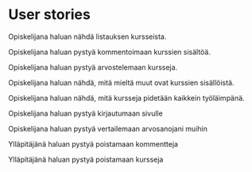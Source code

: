 # User stories

Opiskelijana haluan nähdä listauksen kursseista. 

Opiskelijana haluan pystyä kommentoimaan kurssien sisältöä.

Opiskelijana haluan pystyä arvostelemaan kursseja.

Opiskelijana haluan nähdä, mitä mieltä muut ovat kurssien sisällöistä.

Opiskelijana haluan nähdä, mitä kursseja pidetään kaikkein työläimpänä.

Opiskelijana haluan pystyä kirjautumaan sivulle

Opiskelijana haluan pystyä vertailemaan arvosanojani muihin

Ylläpitäjänä haluan pystyä poistamaan kommentteja

Ylläpitäjänä haluan pystyä poistamaan kursseja
